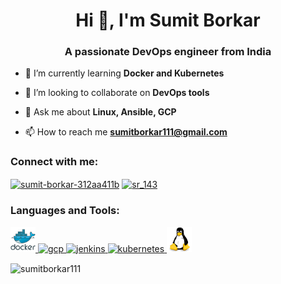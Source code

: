 <h1 align="center">Hi 👋, I'm Sumit Borkar</h1>
<h3 align="center">A passionate DevOps engineer from India</h3>

- 🌱 I’m currently learning **Docker and Kubernetes**

- 👯 I’m looking to collaborate on **DevOps tools**

- 💬 Ask me about **Linux, Ansible, GCP**

- 📫 How to reach me **sumitborkar111@gmail.com**

<h3 align="left">Connect with me:</h3>
<p align="left">
<a href="https://linkedin.com/in/sumit-borkar-312aa411b" target="blank"><img align="center" src="https://raw.githubusercontent.com/rahuldkjain/github-profile-readme-generator/master/src/images/icons/Social/linked-in-alt.svg" alt="sumit-borkar-312aa411b" height="30" width="40" /></a>
<a href="https://instagram.com/sr_143" target="blank"><img align="center" src="https://raw.githubusercontent.com/rahuldkjain/github-profile-readme-generator/master/src/images/icons/Social/instagram.svg" alt="sr_143" height="30" width="40" /></a>
</p>

<h3 align="left">Languages and Tools:</h3>
<p align="left"> <a href="https://www.docker.com/" target="_blank" rel="noreferrer"> <img src="https://raw.githubusercontent.com/devicons/devicon/master/icons/docker/docker-original-wordmark.svg" alt="docker" width="40" height="40"/> </a> <a href="https://cloud.google.com" target="_blank" rel="noreferrer"> <img src="https://www.vectorlogo.zone/logos/google_cloud/google_cloud-icon.svg" alt="gcp" width="40" height="40"/> </a> <a href="https://www.jenkins.io" target="_blank" rel="noreferrer"> <img src="https://www.vectorlogo.zone/logos/jenkins/jenkins-icon.svg" alt="jenkins" width="40" height="40"/> </a> <a href="https://kubernetes.io" target="_blank" rel="noreferrer"> <img src="https://www.vectorlogo.zone/logos/kubernetes/kubernetes-icon.svg" alt="kubernetes" width="40" height="40"/> </a> <a href="https://www.linux.org/" target="_blank" rel="noreferrer"> <img src="https://raw.githubusercontent.com/devicons/devicon/master/icons/linux/linux-original.svg" alt="linux" width="40" height="40"/> </a> </p>

<p><img align="center" src="https://github-readme-stats.vercel.app/api/top-langs?username=sumitborkar111&show_icons=true&locale=en&layout=compact" alt="sumitborkar111" /></p>
